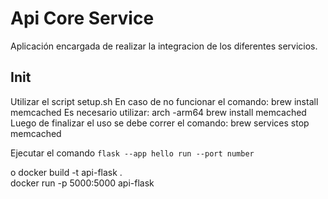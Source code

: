 # Api Core Service
Aplicación encargada de realizar la integracion de los diferentes servicios.

## Init
Utilizar el script setup.sh
En caso de no funcionar el comando: brew install memcached
Es necesario utilizar: arch -arm64 brew install memcached
Luego de finalizar el uso se debe correr el comando: brew services stop memcached

Ejecutar el comando `flask --app hello run --port number`

o
docker build -t api-flask .    
docker run -p 5000:5000 api-flask
